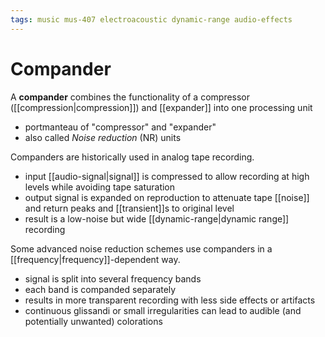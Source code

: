 ```yaml
---
tags: music mus-407 electroacoustic dynamic-range audio-effects
---
```


# Compander

A **compander** combines the functionality of a compressor ([[compression|compression]]) and [[expander]] into one processing unit

- portmanteau of "compressor" and "expander"
- also called _Noise reduction_ (NR) units

Companders are historically used in analog tape recording.

- input [[audio-signal|signal]] is compressed to allow recording at high levels while avoiding tape saturation
- output signal is expanded on reproduction to attenuate tape [[noise]] and return peaks and [[transient]]s to original level
- result is a low-noise but wide [[dynamic-range|dynamic range]] recording

Some advanced noise reduction schemes use companders in a [[frequency|frequency]]-dependent way.

- signal is split into several frequency bands
- each band is companded separately
- results in more transparent recording with less side effects or artifacts
- continuous glissandi or small irregularities can lead to audible (and potentially unwanted) colorations

